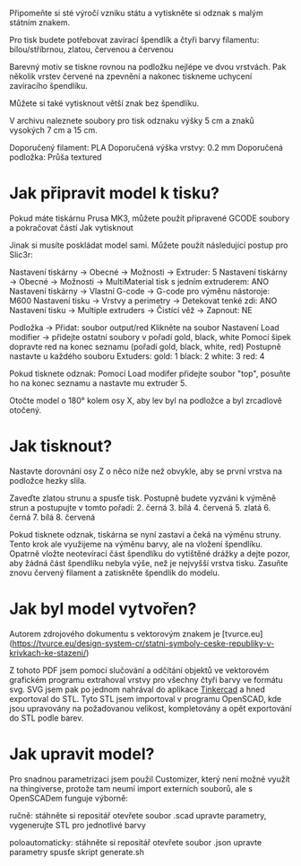 Připomeňte si sté výročí vzniku státu a vytiskněte si odznak s malým státním znakem.

Pro tisk budete potřebovat zavírací špendlík a čtyři barvy filamentu: bílou/stříbrnou, zlatou, červenou a červenou

Barevný motiv se tiskne rovnou na podložku nejlépe ve dvou vrstvách. Pak několik vrstev červené na zpevnění a nakonec tiskneme uchycení zavíracího špendlíku.

Můžete si také vytisknout větší znak bez špendlíku.

V archivu naleznete soubory pro tisk odznaku výšky 5 cm a znaků vysokých 7 cm a 15 cm.

Doporučený filament: PLA
Doporučená výška vrstvy: 0.2 mm
Doporučená podložka: Průša textured

Jak připravit model k tisku?
============================

Pokud máte tiskárnu Prusa MK3, můžete použít připravené GCODE soubory a pokračovat částí Jak vytisknout

Jinak si musíte poskládat model sami. Můžete použít následující postup pro Slic3r:


Nastavení tiskárny -> Obecné -> Možnosti -> Extruder: 5
Nastavení tiskárny -> Obecné -> Možnosti -> MultiMaterial tisk s jedním extruderem: ANO
Nastavení tiskárny -> Vlastní G-code -> G-code pro výměnu nástoroje: M600
Nastavení tisku -> Vrstvy a perimetry -> Detekovat tenké zdi: ANO
Nastavení tisku -> Multiple extruders -> Čistící věž -> Zapnout: NE

Podložka -> Přidat: soubor output/red
Klikněte na soubor
Nastavení
Load modifier -> přidejte ostatní soubory v pořadí gold, black, white
Pomocí šipek dopravte red na konec seznamu (pořadí gold, black, white, red)
Postupně nastavte u každého souboru Extuders:
gold: 1
black: 2
white: 3
red: 4

Pokud tisknete odznak:
Pomocí Load modifer přidejte soubor "top", posuňte ho na konec seznamu a nastavte mu extruder 5.

Otočte model o 180° kolem osy X, aby lev byl na podložce a byl zrcadlově otočený.

Jak tisknout?
=============
Nastavte dorovnání osy Z o něco níže než obvykle, aby se první vrstva na podložce hezky slila.

Zaveďte zlatou strunu a spusťe tisk. Postupně budete vyzváni k výměně strun a postupujte v tomto pořadí:
2. černá
3. bílá
4. červená
5. zlatá
6. černá
7. bílá
8. červená

Pokud tisknete odznak, tiskárna se nyní zastaví a čeká na výměnu struny. Tento krok ale využijeme na výměnu barvy, ale na vložení špendlíku. Opatrně vložte neotevírací část špendlíku do vytištěné drážky a dejte pozor, aby žádná část špendlíku nebyla výše, než je nejvyšší vrstva tisku. Zasuňte znovu červený filament a zatiskněte špendlík do modelu.

Jak byl model vytvořen?
=======================
Autorem zdrojového dokumentu s vektorovým znakem je [tvurce.eu] (https://tvurce.eu/design-system-cr/statni-symboly-ceske-republiky-v-krivkach-ke-stazeni/)

Z tohoto PDF jsem pomocí slučování a odčítání objektů ve vektorovém grafickém programu extrahoval vrstvy pro všechny čtyři barvy ve formátu svg.
SVG jsem pak po jednom nahrával do aplikace [Tinkercad](https://www.tinkercad.com/) a hned exportoval do STL.
Tyto STL jsem importoval v programu OpenSCAD, kde jsou upravovány na požadovanou velikost, kompletovány a opět exportování do STL podle barev.

Jak upravit model?
==================
Pro snadnou parametrizaci jsem použil Customizer, který není možné využít na thingiverse, protože tam neumí import externích souborů, ale s OpenSCADem funguje výborně:

ručně:
stáhněte si repositář
otevřete soubor .scad
upravte parametry, vygenerujte STL pro jednotlivé barvy

poloautomaticky:
stáhněte si repositář
otevřete soubor .json
upravte parametry
spusťe skript generate.sh
